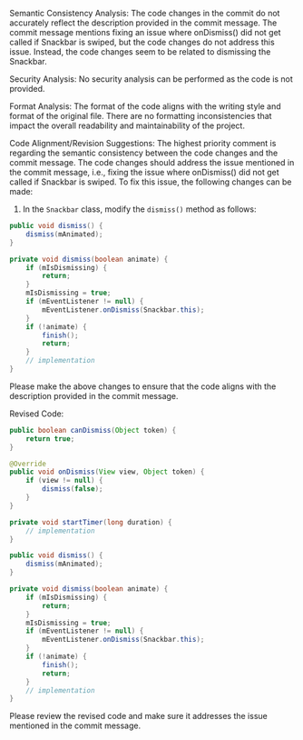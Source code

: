 Semantic Consistency Analysis: The code changes in the commit do not accurately reflect the description provided in the commit message. The commit message mentions fixing an issue where onDismiss() did not get called if Snackbar is swiped, but the code changes do not address this issue. Instead, the code changes seem to be related to dismissing the Snackbar.

Security Analysis: No security analysis can be performed as the code is not provided.

Format Analysis: The format of the code aligns with the writing style and format of the original file. There are no formatting inconsistencies that impact the overall readability and maintainability of the project.

Code Alignment/Revision Suggestions: The highest priority comment is regarding the semantic consistency between the code changes and the commit message. The code changes should address the issue mentioned in the commit message, i.e., fixing the issue where onDismiss() did not get called if Snackbar is swiped. To fix this issue, the following changes can be made:

1. In the `Snackbar` class, modify the `dismiss()` method as follows:

```java
public void dismiss() {
    dismiss(mAnimated);
}

private void dismiss(boolean animate) {
    if (mIsDismissing) {
        return;
    }
    mIsDismissing = true;
    if (mEventListener != null) {
        mEventListener.onDismiss(Snackbar.this);
    }
    if (!animate) {
        finish();
        return;
    }
    // implementation
}
```

Please make the above changes to ensure that the code aligns with the description provided in the commit message.

Revised Code:

```java
public boolean canDismiss(Object token) {
    return true;
}

@Override
public void onDismiss(View view, Object token) {
    if (view != null) {
        dismiss(false);
    }
}

private void startTimer(long duration) {
    // implementation
}

public void dismiss() {
    dismiss(mAnimated);
}

private void dismiss(boolean animate) {
    if (mIsDismissing) {
        return;
    }
    mIsDismissing = true;
    if (mEventListener != null) {
        mEventListener.onDismiss(Snackbar.this);
    }
    if (!animate) {
        finish();
        return;
    }
    // implementation
}
```

Please review the revised code and make sure it addresses the issue mentioned in the commit message.